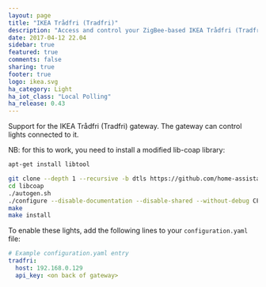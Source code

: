 ```yaml
---
layout: page
title: "IKEA Trådfri (Tradfri)"
description: "Access and control your ZigBee-based IKEA Trådfri (Tradfri) devices."
date: 2017-04-12 22.04
sidebar: true
featured: true
comments: false
sharing: true
footer: true
logo: ikea.svg
ha_category: Light
ha_iot_class: "Local Polling"
ha_release: 0.43
---
```


Support for the IKEA Trådfri (Tradfri) gateway. The gateway can control lights connected to it.

NB: for this to work, you need to install a modified lib-coap library:

```bash
apt-get install libtool

git clone --depth 1 --recursive -b dtls https://github.com/home-assistant/libcoap.git
cd libcoap
./autogen.sh
./configure --disable-documentation --disable-shared --without-debug CFLAGS="-D COAP_DEBUG_FD=stderr"
make
make install
```

To enable these lights, add the following lines to your `configuration.yaml` file:

```yaml
# Example configuration.yaml entry
tradfri:
  host: 192.168.0.129
  api_key: <on back of gateway>
```
